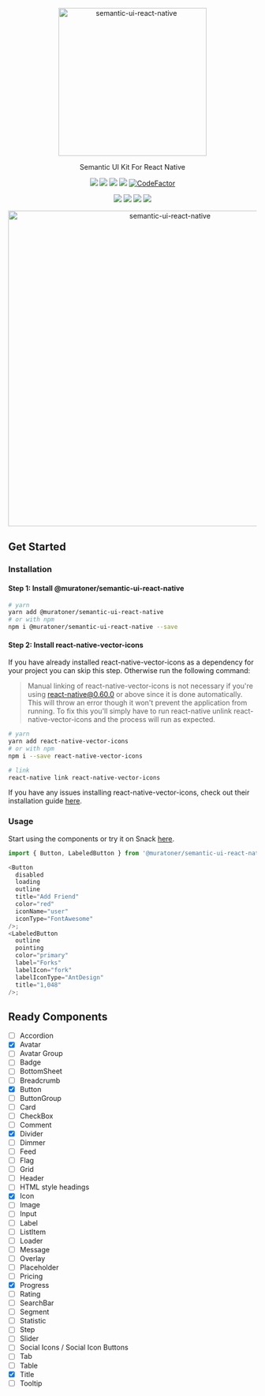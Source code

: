 <p align="center">
  <img alt="semantic-ui-react-native" src="https://user-images.githubusercontent.com/4863567/102728950-86e3aa80-433f-11eb-9f6c-edbe1153a8b5.png" width="300">
</p>

<p align="center">
  Semantic UI Kit For React Native
</p>

<p align="center">
  <a href="https://www.npmjs.com/package/@muratoner/semantic-ui-react-native"><img src="https://img.shields.io/npm/v/@muratoner/semantic-ui-react-native.svg"></a>
  <a href="https://travis-ci.org/muratoner/semantic-ui-react-native"><img src="https://img.shields.io/travis/muratoner/semantic-ui-react-native/master.svg"></a>
  <a href="https://codecov.io/gh/muratoner/semantic-ui-react-native"><img src="https://codecov.io/gh/muratoner/semantic-ui-react-native/coverage.svg"></a>
  <a href="https://www.npmjs.com/package/@muratoner/semantic-ui-react-native"><img src="https://img.shields.io/npm/dm/@muratoner/semantic-ui-react-native.svg"></a>
  <a href="https://www.codefactor.io/repository/github/muratoner/semantic-ui-react-native"><img src="https://www.codefactor.io/repository/github/muratoner/semantic-ui-react-native/badge" alt="CodeFactor" /></a>
</p>

<p align="center">
  <a href="https://github.com/prettier/prettier"><img src="https://img.shields.io/badge/styled_with-prettier-ff69b4.svg"></a>
  <a href="http://makeapullrequest.com/"><img src="https://img.shields.io/badge/PRs-welcome-brightgreen.svg"></a>
  <a href="https://david-dm.org/muratoner/semantic-ui-react-native"><img src="https://david-dm.org/muratoner/semantic-ui-react-native.svg"></a>
  <a href="https://opensource.org/licenses/MIT"><img src="https://img.shields.io/badge/License-MIT-blue.svg"></a>
</p>

<p align="center">
  <img alt="semantic-ui-react-native" height="640" src="https://user-images.githubusercontent.com/4863567/103160201-fbf12d00-47e2-11eb-8819-2bfd9ad9a98c.gif">
</p>

## Get Started

### Installation

#### Step 1: Install @muratoner/semantic-ui-react-native

```bash
# yarn
yarn add @muratoner/semantic-ui-react-native
# or with npm
npm i @muratoner/semantic-ui-react-native --save
```

#### Step 2: Install react-native-vector-icons

If you have already installed react-native-vector-icons as a dependency for your project you can skip this step. Otherwise run the following command:

> Manual linking of react-native-vector-icons is not necessary if you're using react-native@0.60.0 or above since it is done automatically. This will throw an error though it won't prevent the application from running. To fix this you'll simply have to run react-native unlink react-native-vector-icons and the process will run as expected.

```bash
# yarn
yarn add react-native-vector-icons
# or with npm
npm i --save react-native-vector-icons

# link
react-native link react-native-vector-icons
```

If you have any issues installing react-native-vector-icons, check out their installation guide [here](https://github.com/oblador/react-native-vector-icons#installation).

### Usage

Start using the components or try it on Snack
[here](https://snack.expo.io/@muratoner/semantic-ui-react-native).

```js
import { Button, LabeledButton } from '@muratoner/semantic-ui-react-native';

<Button
  disabled
  loading
  outline
  title="Add Friend"
  color="red"
  iconName="user"
  iconType="FontAwesome"
/>;
<LabeledButton
  outline
  pointing
  color="primary"
  label="Forks"
  labelIcon="fork"
  labelIconType="AntDesign"
  title="1,048"
/>;
```

## Ready Components

- [ ] Accordion
- [x] Avatar
- [ ] Avatar Group
- [ ] Badge
- [ ] BottomSheet
- [ ] Breadcrumb
- [x] Button
- [ ] ButtonGroup
- [ ] Card
- [ ] CheckBox
- [ ] Comment
- [x] Divider
- [ ] Dimmer
- [ ] Feed
- [ ] Flag
- [ ] Grid
- [ ] Header
- [ ] HTML style headings
- [x] Icon
- [ ] Image
- [ ] Input
- [ ] Label
- [ ] ListItem
- [ ] Loader
- [ ] Message
- [ ] Overlay
- [ ] Placeholder
- [ ] Pricing
- [x] Progress
- [ ] Rating
- [ ] SearchBar
- [ ] Segment
- [ ] Statistic
- [ ] Step
- [ ] Slider
- [ ] Social Icons / Social Icon Buttons
- [ ] Tab
- [ ] Table
- [x] Title
- [ ] Tooltip
